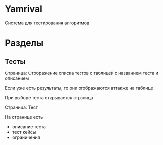# Yamrival

Система для тестирования алгоритмов

# Разделы

## Тесты

Страница: Отображение списка тестов с таблицей с названием теста и описанием

Если уже есть результаты, то они отображаются аттакже на таблице

При выборе теста открывается страница

Страница: Тест

На странице есть

* описание теста
* тест кейсы
* ограничения

